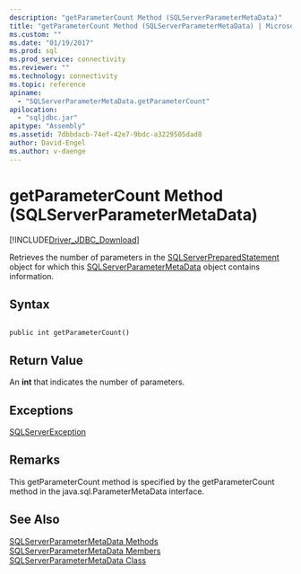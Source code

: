 ```yaml
---
description: "getParameterCount Method (SQLServerParameterMetaData)"
title: "getParameterCount Method (SQLServerParameterMetaData) | Microsoft Docs"
ms.custom: ""
ms.date: "01/19/2017"
ms.prod: sql
ms.prod_service: connectivity
ms.reviewer: ""
ms.technology: connectivity
ms.topic: reference
apiname: 
  - "SQLServerParameterMetaData.getParameterCount"
apilocation: 
  - "sqljdbc.jar"
apitype: "Assembly"
ms.assetid: 7dbbdacb-74ef-42e7-9bdc-a3229505dad8
author: David-Engel
ms.author: v-daenge
---
```

# getParameterCount Method (SQLServerParameterMetaData)
[!INCLUDE[Driver_JDBC_Download](../../../includes/driver_jdbc_download.md)]

  Retrieves the number of parameters in the [SQLServerPreparedStatement](../../../connect/jdbc/reference/sqlserverpreparedstatement-class.md) object for which this [SQLServerParameterMetaData](../../../connect/jdbc/reference/sqlserverparametermetadata-class.md) object contains information.  
  
## Syntax  
  
```  
  
public int getParameterCount()  
```  
  
## Return Value  
 An **int** that indicates the number of parameters.  
  
## Exceptions  
 [SQLServerException](../../../connect/jdbc/reference/sqlserverexception-class.md)  
  
## Remarks  
 This getParameterCount method is specified by the getParameterCount method in the java.sql.ParameterMetaData interface.  
  
## See Also  
 [SQLServerParameterMetaData Methods](../../../connect/jdbc/reference/sqlserverparametermetadata-methods.md)   
 [SQLServerParameterMetaData Members](../../../connect/jdbc/reference/sqlserverparametermetadata-members.md)   
 [SQLServerParameterMetaData Class](../../../connect/jdbc/reference/sqlserverparametermetadata-class.md)  
  
  
